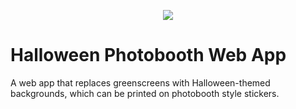 <p align="center">
    <img src="photobooth.gif"> 
</p>

# Halloween Photobooth Web App

A web app that replaces greenscreens with Halloween-themed backgrounds, which can be printed on photobooth style stickers.
